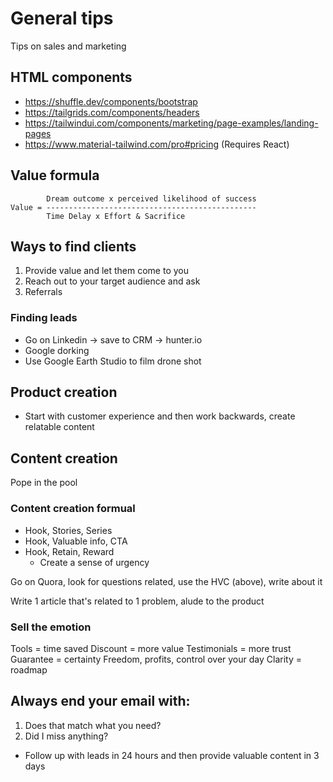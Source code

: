 # General tips
Tips on sales and marketing

## HTML components
- https://shuffle.dev/components/bootstrap
- https://tailgrids.com/components/headers
- https://tailwindui.com/components/marketing/page-examples/landing-pages
- https://www.material-tailwind.com/pro#pricing (Requires React)


## Value formula

```
        Dream outcome x perceived likelihood of success
Value = -----------------------------------------------
        Time Delay x Effort & Sacrifice
```

## Ways to find clients
1. Provide value and let them come to you
2. Reach out to your target audience and ask
3. Referrals

### Finding leads
- Go on Linkedin -> save to CRM -> hunter.io
- Google dorking
- Use Google Earth Studio to film drone shot


## Product creation 
- Start with customer experience and then work backwards, create relatable content 

## Content creation
Pope in the pool

### Content creation formual
- Hook, Stories, Series
- Hook, Valuable info, CTA
- Hook, Retain, Reward
  - Create a sense of urgency
 

Go on Quora, look for questions related, use the HVC (above), write about it

Write 1 article that's related to 1 problem, alude to the product

### Sell the emotion
Tools = time saved
Discount = more value
Testimonials = more trust
Guarantee = certainty
Freedom, profits, control over your day
Clarity = roadmap

## Always end your email with:
1. Does that match what you need?
2. Did I miss anything?

- Follow up with leads in 24 hours and then provide valuable content in 3 days
































